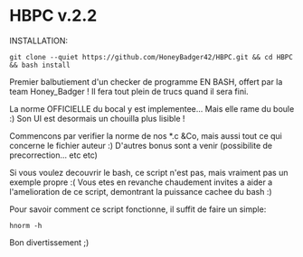 HBPC v.2.2
====

INSTALLATION: 

    git clone --quiet https://github.com/HoneyBadger42/HBPC.git && cd HBPC && bash install

Premier balbutiement d'un checker de programme EN BASH, offert par la team Honey_Badger !
Il fera tout plein de trucs quand il sera fini.

La norme OFFICIELLE du bocal y est implementee... Mais elle rame du boule :)
Son UI est desormais un chouilla plus lisible !

Commencons par verifier la norme de nos *.c &Co,
mais aussi tout ce qui concerne le fichier auteur :)
D'autres bonus sont a venir (possibilite de precorrection... etc etc)

Si vous voulez decouvrir le bash, ce script n'est pas, mais vraiment pas un exemple propre :(
Vous etes en revanche chaudement invites a aider a l'amelioration de ce script, demontrant la puissance cachee du bash :)

Pour savoir comment ce script fonctionne, il suffit de faire un simple:

    hnorm -h

Bon divertissement ;)
